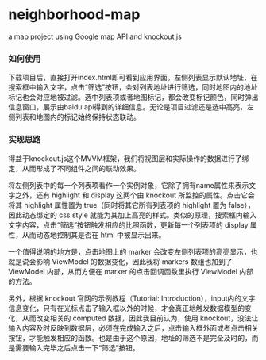 # neighborhood-map
a map project using Google map API and knockout.js


### 如何使用
下载项目后，直接打开index.html即可看到应用界面。左侧列表显示默认地址，在搜索框中输入文字，点击“筛选”按钮，会对列表地址进行筛选，同时地图内的地址标记也会对应地被过滤。选中列表项或者地图标记，都会改变标记颜色，同时弹出信息窗口，展示由baidu api得到的详细信息。无论是项目过滤还是选中高亮，左侧列表和地图内的标记始终保持状态联动。

### 实现思路
得益于knockout.js这个MVVM框架，我们将视图层和实际操作的数据进行了绑定，从而形成了不同组件之间的联动效果。

将左侧列表中的每一个列表项看作一个实例对象，它除了拥有name属性来表示文字之外，还有 highlight 和 display 这两个由 knockout 所监控的属性。点击它会将其 highlight 属性置为 true（同时将其它所有列表项的 highlight 置为 false），因此动态绑定的 css style 就能为其加上高亮的样式。类似的原理，搜索框内输入文字内容，点击“筛选”按钮触发相应的比照函数，更新每一个列表项的 display 属性，从而动态地控制其是否在 html 中被显示出来。

一个值得说明的地方是，点击地图上的 marker 会改变左侧列表项的高亮显示，也就是说会影响 ViewModel 的数据变化，因此我将 markers 数组也加到了 ViewModel 内部，从而方便在 marker 的点击回调函数里执行 ViewModel 内部的方法。

另外，根据 knockout 官网的示例教程（Tutorial: Introduction），input内的文字信息变化，只有在光标点击了输入框以外的时候，才会真正地触发数据模型的变化，从而改变相关的 computed 数据，因此我目前认为，使用 knockout，没法让输入内容及时反映到数据层，必须在完成输入之后，点击输入框外面或者点击相关按钮，才能触发相应的函数。也是由于这个原因，地址的筛选不是完全及时的，而是需要输入完毕之后点击一下“筛选”按钮。
